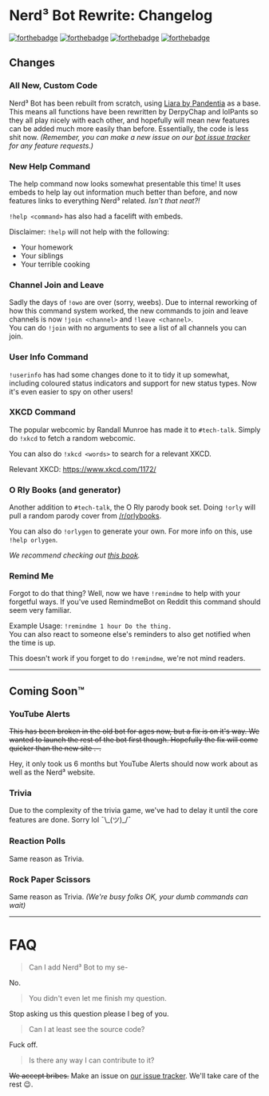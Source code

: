 # Nerd³ Bot Rewrite: Changelog
[![forthebadge](http://forthebadge.com/images/badges/fuck-it-ship-it.svg)](http://forthebadge.com) [![forthebadge](http://forthebadge.com/images/badges/contains-cat-gifs.svg)](http://forthebadge.com) [![forthebadge](http://forthebadge.com/images/badges/made-with-python.svg)](http://forthebadge.com) [![forthebadge](http://forthebadge.com/images/badges/you-didnt-ask-for-this.svg)](http://forthebadge.com)


## Changes
### All New, Custom Code
Nerd³ Bot has been rebuilt from scratch, using [Liara by Pandentia](https://github.com/Thessia/Liara) as a base. This means all functions have been rewritten by DerpyChap and lolPants so they all play nicely with each other, and hopefully will mean new features can be added much more easily than before. Essentially, the code is less shit now. *(Remember, you can make a new issue on our [bot issue tracker](https://github.com/nerdcubed-community/n3bot-issues) for any feature requests.)*

### New Help Command
The help command now looks somewhat presentable this time! It uses embeds to help lay out information much better than before, and now features links to everything Nerd³ related. _Isn't that neat?!_

`!help <command>` has also had a facelift with embeds.

Disclaimer: `!help` will not help with the following:
* Your homework
* Your siblings
* Your terrible cooking

### Channel Join and Leave
Sadly the days of `!owo` are over (sorry, weebs). Due to internal reworking of how this command system worked, the new commands to join and leave channels is now `!join <channel>` and `!leave <channel>`.  
You can do `!join` with no arguments to see a list of all channels you can join.

### User Info Command
`!userinfo` has had some changes done to it to tidy it up somewhat, including coloured status indicators and support for new status types. Now it's even easier to spy on other users!

### XKCD Command
The popular webcomic by Randall Munroe has made it to `#tech-talk`. Simply do `!xkcd` to fetch a random webcomic.

You can also do `!xkcd <words>` to search for a relevant XKCD.

Relevant XKCD: https://www.xkcd.com/1172/

### O Rly Books (and generator)
Another addition to `#tech-talk`, the O Rly parody book set. Doing `!orly` will pull a random parody cover from [/r/orlybooks](https://www.reddit.com/r/orlybooks/).

You can also do `!orlygen` to generate your own. For more info on this, use `!help orlygen`.

*We recommend checking out [this book](https://safe.n3s.co/kGr9i2q6.png).*

### Remind Me
Forgot to do that thing? Well, now we have `!remindme` to help with your forgetful ways. If you've used RemindmeBot on Reddit this command should seem very familiar.

Example Usage: `!remindme 1 hour Do the thing.`  
You can also react to someone else's reminders to also get notified when the time is up.

This doesn't work if you forget to do `!remindme`, we're not mind readers.

---
## Coming Soon™
### YouTube Alerts
~~This has been broken in the old bot for ages now, but a fix is on it's way. We wanted to launch the rest of the bot first though. Hopefully the fix will come quicker than the new site .-.~~

Hey, it only took us 6 months but YouTube Alerts should now work about as well as the Nerd³ website.

### Trivia
Due to the complexity of the trivia game, we've had to delay it until the core features are done. Sorry lol ¯\\\_(ツ)\_/¯

### Reaction Polls
Same reason as Trivia.

### Rock Paper Scissors
Same reason as Trivia. *(We're busy folks OK, your dumb commands can wait)*

---
# FAQ
> Can I add Nerd³ Bot to my se-

No.
> You didn't even let me finish my question.

Stop asking us this question please I beg of you.

> Can I at least see the source code?

Fuck off.

> Is there any way I can contribute to it?

~~We accept bribes.~~ Make an issue on [our issue tracker](https://github.com/nerdcubed-community/n3bot-issues). We'll take care of the rest 😉.
